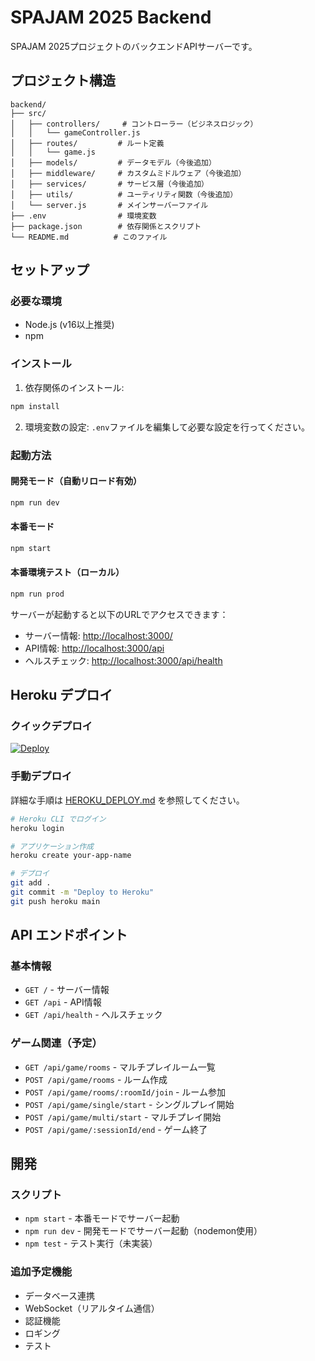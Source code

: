 # SPAJAM 2025 Backend

SPAJAM 2025プロジェクトのバックエンドAPIサーバーです。

## プロジェクト構造

```
backend/
├── src/
│   ├── controllers/     # コントローラー（ビジネスロジック）
│   │   └── gameController.js
│   ├── routes/         # ルート定義
│   │   └── game.js
│   ├── models/         # データモデル（今後追加）
│   ├── middleware/     # カスタムミドルウェア（今後追加）
│   ├── services/       # サービス層（今後追加）
│   ├── utils/          # ユーティリティ関数（今後追加）
│   └── server.js       # メインサーバーファイル
├── .env                # 環境変数
├── package.json        # 依存関係とスクリプト
└── README.md          # このファイル
```

## セットアップ

### 必要な環境
- Node.js (v16以上推奨)
- npm

### インストール

1. 依存関係のインストール:
```bash
npm install
```

2. 環境変数の設定:
`.env`ファイルを編集して必要な設定を行ってください。

### 起動方法

#### 開発モード（自動リロード有効）
```bash
npm run dev
```

#### 本番モード
```bash
npm start
```

#### 本番環境テスト（ローカル）
```bash
npm run prod
```

サーバーが起動すると以下のURLでアクセスできます：
- サーバー情報: <http://localhost:3000/>
- API情報: <http://localhost:3000/api>
- ヘルスチェック: <http://localhost:3000/api/health>

## Heroku デプロイ

### クイックデプロイ
[![Deploy](https://www.herokucdn.com/deploy/button.svg)](https://heroku.com/deploy?template=https://github.com/fukai0116/spajam-2025/tree/main/backend)

### 手動デプロイ
詳細な手順は [HEROKU_DEPLOY.md](./HEROKU_DEPLOY.md) を参照してください。

```bash
# Heroku CLI でログイン
heroku login

# アプリケーション作成
heroku create your-app-name

# デプロイ
git add .
git commit -m "Deploy to Heroku"
git push heroku main
```

## API エンドポイント

### 基本情報
- `GET /` - サーバー情報
- `GET /api` - API情報
- `GET /api/health` - ヘルスチェック

### ゲーム関連（予定）
- `GET /api/game/rooms` - マルチプレイルーム一覧
- `POST /api/game/rooms` - ルーム作成
- `POST /api/game/rooms/:roomId/join` - ルーム参加
- `POST /api/game/single/start` - シングルプレイ開始
- `POST /api/game/multi/start` - マルチプレイ開始
- `POST /api/game/:sessionId/end` - ゲーム終了

## 開発

### スクリプト
- `npm start` - 本番モードでサーバー起動
- `npm run dev` - 開発モードでサーバー起動（nodemon使用）
- `npm test` - テスト実行（未実装）

### 追加予定機能
- データベース連携
- WebSocket（リアルタイム通信）
- 認証機能
- ロギング
- テスト